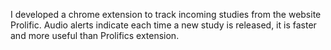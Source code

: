 I developed a chrome extension to track incoming studies from the website Prolific. Audio alerts indicate each time a new study is released, it is faster and more useful than Prolifics extension.
